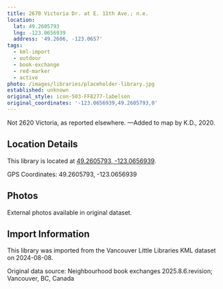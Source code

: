 ```yaml
---
title: 2670 Victoria Dr. at E. 11th Ave.; n.e.
location:
  lat: 49.2605793
  lng: -123.0656939
  address: '49.2606, -123.0657'
tags:
  - kml-import
  - outdoor
  - book-exchange
  - red-marker
  - active
photo: /images/libraries/placeholder-library.jpg
established: unknown
original_style: icon-503-FF8277-labelson
original_coordinates: '-123.0656939,49.2605793,0'
---
```

Not 2620 Victoria, as reported elsewhere.
—Added to map by K.D., 2020.

## Location Details

This library is located at [49.2605793, -123.0656939](https://www.google.com/maps?q=49.2605793,-123.0656939).

GPS Coordinates: 49.2605793, -123.0656939

## Photos

External photos available in original dataset.

## Import Information

This library was imported from the Vancouver Little Libraries KML dataset on 2024-08-08.

Original data source: Neighbourhood book exchanges 2025.8.6.revision; Vancouver, BC, Canada
